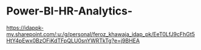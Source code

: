 # Power-BI-HR-Analytics-

https://idappk-my.sharepoint.com/:u:/g/personal/feroz_khawaja_idap_pk/EeT0LfJ9cFhGt5HtY4pEwx0BzOFiKdTFpQLU0snYWRTkTg?e=j9BHEA
